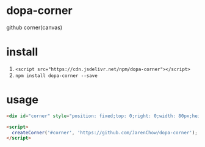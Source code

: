 # dopa-corner
github corner(canvas)

# install

1. `<script src="https://cdn.jsdelivr.net/npm/dopa-corner"></script>`
2. `npm install dopa-corner --save`

# usage

```html
<div id="corner" style="position: fixed;top: 0;right: 0;width: 80px;height: 80px;"></div>

<script>
  createCorner('#corner', 'https://github.com/JarenChow/dopa-corner');
</script>
```
